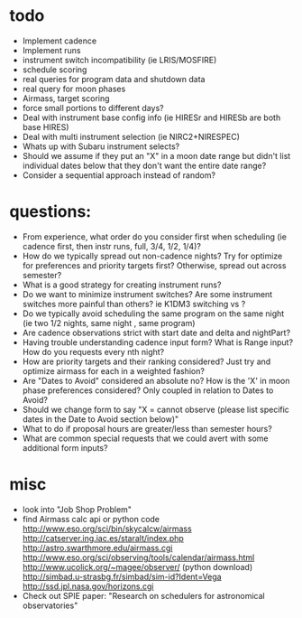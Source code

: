 # todo
- Implement cadence
- Implement runs
- instrument switch incompatibility (ie LRIS/MOSFIRE)
- schedule scoring
- real queries for program data and shutdown data
- real query for moon phases
- Airmass, target scoring
- force small portions to different days?
- Deal with instrument base config info (ie HIRESr and HIRESb are both base HIRES)
- Deal with multi instrument selection (ie NIRC2+NIRESPEC)
- Whats up with Subaru instrument selects?
- Should we assume if they put an "X" in a moon date range but didn't list individual dates below that they don't want the entire date range?
- Consider a sequential approach instead of random?


# questions: 
- From experience, what order do you consider first when scheduling (ie cadence first, then instr runs, full, 3/4, 1/2, 1/4)?
- How do we typically spread out non-cadence nights?  Try for optimize for preferences and priority targets first?  Otherwise, spread out across semester?
- What is a good strategy for creating instrument runs?
- Do we want to minimize instrument switches?  Are some instrument switches more painful than others?  ie K1DM3 switching vs ?
- Do we typically avoid scheduling the same program on the same night (ie two 1/2 nights, same night , same program)
- Are cadence observations strict with start date and delta and nightPart?
- Having trouble understanding cadence input form?  What is Range input? How do you requests every nth night?
- How are priority targets and their ranking considered?  Just try and optimize airmass for each in a weighted fashion?
- Are "Dates to Avoid" considered an absolute no?  How is the 'X' in moon phase preferences considered?  Only coupled in relation to Dates to Avoid?
- Should we change form to say "X = cannot observe (please list specific dates in the Date to Avoid section below)"
- What to do if proposal hours are greater/less than semester hours?
- What are common special requests that we could avert with some additional form inputs?



# misc
- look into "Job Shop Problem"
- find Airmass calc api or python code
    http://www.eso.org/sci/bin/skycalcw/airmass
    http://catserver.ing.iac.es/staralt/index.php
    http://astro.swarthmore.edu/airmass.cgi
    http://www.eso.org/sci/observing/tools/calendar/airmass.html                
    http://www.ucolick.org/~magee/observer/  (python download)  
    http://simbad.u-strasbg.fr/simbad/sim-id?Ident=Vega
    http://ssd.jpl.nasa.gov/horizons.cgi
- Check out SPIE paper: "Research on schedulers for astronomical observatories"

